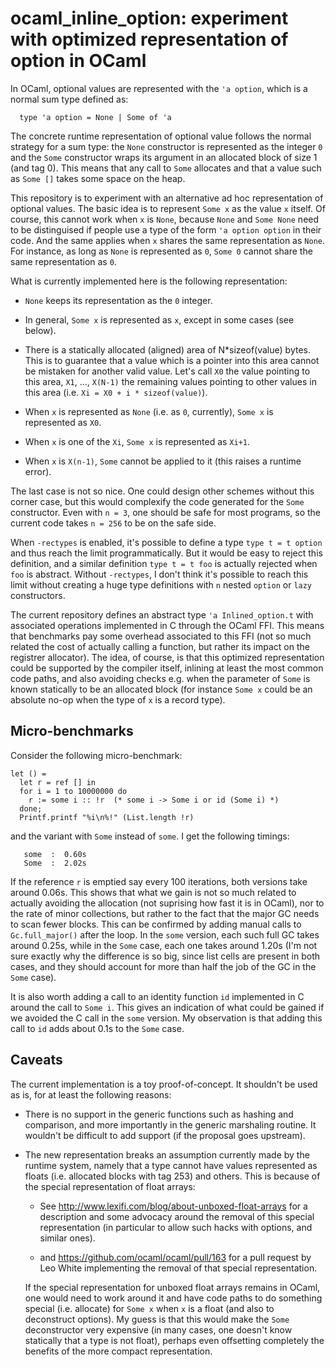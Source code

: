 ocaml_inline_option: experiment with optimized representation of option in OCaml
===============================================================================

In OCaml, optional values are represented with the `'a option`, which
is a normal sum type defined as:

````
  type 'a option = None | Some of 'a
````

The concrete runtime representation of optional value follows the
normal strategy for a sum type: the `None` constructor is represented
as the integer `0` and the `Some` constructor wraps its argument in an
allocated block of size 1 (and tag 0).  This means that any call to
`Some` allocates and that a value such as `Some []` takes some space
on the heap.

This repository is to experiment with an alternative ad hoc
representation of optional values.  The basic idea is to represent
`Some x` as the value `x` itself.  Of course, this cannot work when
`x` is `None`, because `None` and `Some None` need to be distinguised
if people use a type of the form `'a option option` in their code. And
the same applies when `x` shares the same representation as `None`.
For instance, as long as `None` is represented as `0`, `Some 0`
cannot share the same representation as `0`.


What is currently implemented here is the following representation:

 - `None` keeps its representation as the `0` integer.

 - In general, `Some x` is represented as `x`, except in some cases
   (see below).

 - There is a statically allocated (aligned) area of N*sizeof(value)
   bytes.  This is to guarantee that a value which is a pointer into
   this area cannot be mistaken for another valid value.  Let's call
   `X0` the value pointing to this area, `X1`, ..., `X(N-1)` the
   remaining values pointing to other values in this area (i.e.
   `Xi = X0 + i * sizeof(value)`).

 - When `x` is represented as `None` (i.e. as `0`, currently),
   `Some x` is represented as `X0`.

 - When `x` is one of the `Xi`, `Some x` is represented as `Xi+1`.

 - When `x` is `X(n-1)`, `Some` cannot be applied to it (this raises
   a runtime error).


The last case is not so nice.  One could design other schemes without
this corner case, but this would complexify the code generated for the
`Some` constructor. Even with `n = 3`, one should be safe for most
programs, so the current code takes `n = 256` to be on the safe side.

When `-rectypes` is enabled, it's possible to define a type `type t =
t option` and thus reach the limit programmatically.  But it would be
easy to reject this definition, and a similar definition `type t = t
foo` is actually rejected when `foo` is abstract.  Without
`-rectypes`, I don't think it's possible to reach this limit without
creating a huge type definitions with `n` nested `option` or `lazy`
constructors.


The current repository defines an abstract type `'a Inlined_option.t`
with associated operations implemented in C through the OCaml FFI.
This means that benchmarks pay some overhead associated to this FFI
(not so much related the cost of actually calling a function, but
rather its impact on the registrer allocator).  The idea, of course,
is that this optimized representation could be supported by the
compiler itself, inlining at least the most common code paths, and
also avoiding checks e.g. when the parameter of `Some` is known
statically to be an allocated block (for instance `Some x` could be an
absolute no-op when the type of `x` is a record type).


Micro-benchmarks
----------------

Consider the following micro-benchmark:

````
let () =
  let r = ref [] in
  for i = 1 to 10000000 do
    r := some i :: !r  (* some i -> Some i or id (Some i) *)
  done;
  Printf.printf "%i\n%!" (List.length !r)
````

and the variant with `Some` instead of `some`.  I get the following timings:

````
   some  :  0.60s
   Some  :  2.02s
````

If the reference `r` is emptied say every 100 iterations, both versions
take around 0.06s.  This shows that what we gain is not so much
related to actually avoiding the allocation (not suprising how fast it
is in OCaml), nor to the rate of minor collections, but rather to the fact
that the major GC needs to scan fewer blocks.  This can be confirmed by
adding manual calls to `Gc.full_major()` after the loop.  In the
`some` version, each such full GC takes around 0.25s, while in the
`Some` case, each one takes around 1.20s (I'm not sure exactly why the
difference is so big, since list cells are present in both cases, and
they should account for more than half the job of the GC in the `Some`
case).

It is also worth adding a call to an identity function `id`
implemented in C around the call to `Some i`.  This gives an
indication of what could be gained if we avoided the C call in the
`some` version.  My observation is that adding this call to `id` adds
about 0.1s to the `Some` case.


Caveats
-------

The current implementation is a toy proof-of-concept.  It shouldn't be
used as is, for at least the following reasons:

 - There is no support in the generic functions such as hashing and
   comparison, and more importantly in the generic marshaling routine.
   It wouldn't be difficult to add support (if the proposal goes
   upstream).

 - The new representation breaks an assumption currently made by the
   runtime system, namely that a type cannot have values represented
   as floats (i.e. allocated blocks with tag 253) and others.  This is
   because of the special representation of float arrays:

     - See http://www.lexifi.com/blog/about-unboxed-float-arrays for a
       description and some advocacy around the removal of this special
       representation (in particular to allow such hacks with options,
       and similar ones).

     - and https://github.com/ocaml/ocaml/pull/163 for a pull request
       by Leo White implementing the removal of that special
       representation.


   If the special representation for unboxed float arrays remains in
   OCaml, one would need to work around it and have code paths to do
   something special (i.e. allocate) for `Some x` when `x` is a float
   (and also to deconstruct options).  My guess is that this would
   make the `Some` deconstructor very expensive (in many cases, one
   doesn't know statically that a type is not float), perhaps even
   offsetting completely the benefits of the more compact
   representation.
